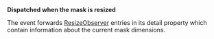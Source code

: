 **Dispatched when the mask is resized**

The event forwards [ResizeObserver](https://developer.mozilla.org/en-US/docs/Web/API/ResizeObserverEntry) entries in its detail property which contain information about the current mask dimensions.